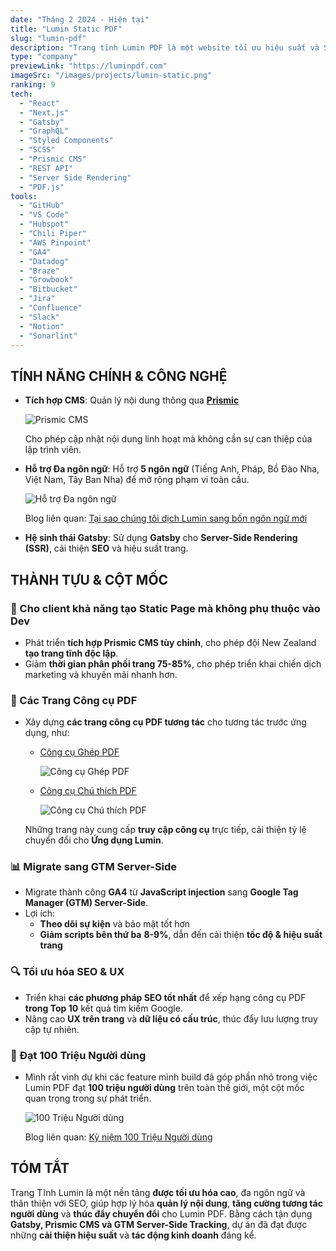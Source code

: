 ```yaml
---
date: "Tháng 2 2024 - Hiện tại"
title: "Lumin Static PDF"
slug: "lumin-pdf"
description: "Trang tĩnh Lumin PDF là một website tối ưu hiệu suất và SEO được xây dựng cho Lumin PDF. Dự án nhằm mục đích tăng lưu lượng truy cập tự nhiên, nâng cao trải nghiệm người dùng và cung cấp các công cụ tương tác với file một cách mượt mà. Thông qua việc hợp tác với đội ngũ marketing từ New Zealand, mình phải đảm bảo nội dung phù hợp với các chiến dịch, tối đa hóa việc thu hút và tương tác của người dùng."
type: "company"
previewLink: "https://luminpdf.com"
imageSrc: "/images/projects/lumin-static.png"
ranking: 9
tech:
  - "React"
  - "Next.js"
  - "Gatsby"
  - "GraphQL"
  - "Styled Components"
  - "SCSS"
  - "Prismic CMS"
  - "REST API"
  - "Server Side Rendering"
  - "PDF.js"
tools:
  - "GitHub"
  - "VS Code"
  - "Hubspot"
  - "Chili Piper"
  - "AWS Pinpoint"
  - "GA4"
  - "Datadog"
  - "Braze"
  - "Growbook"
  - "Bitbucket"
  - "Jira"
  - "Confluence"
  - "Slack"
  - "Notion"
  - "Sonarlint"
---
```


## TÍNH NĂNG CHÍNH & CÔNG NGHỆ

- **Tích hợp CMS**: Quản lý nội dung thông qua **[Prismic](https://prismic.io/)**

  ![Prismic CMS](/images/projects/lumin-prismic-cms.png)

  Cho phép cập nhật nội dung linh hoạt mà không cần sự can thiệp của lập trình viên.

- **Hỗ trợ Đa ngôn ngữ**: Hỗ trợ **5 ngôn ngữ** (Tiếng Anh, Pháp, Bồ Đào Nha, Việt Nam, Tây Ban Nha) để mở rộng phạm vi toàn cầu.

  ![Hỗ trợ Đa ngôn ngữ](/images/projects/lumin-multilingual.png)

  Blog liên quan: [Tại sao chúng tôi dịch Lumin sang bốn ngôn ngữ mới](https://www.luminpdf.com/blog/lumin-has-4-new-languages/)

- **Hệ sinh thái Gatsby**: Sử dụng **Gatsby** cho **Server-Side Rendering (SSR)**, cải thiện **SEO** và hiệu suất trang.

## THÀNH TỰU & CỘT MỐC

### 🚀 Cho client khả năng tạo Static Page mà không phụ thuộc vào Dev

- Phát triển **tích hợp Prismic CMS tùy chỉnh**, cho phép đội New Zealand **tạo trang tĩnh độc lập**.
- Giảm **thời gian phân phối trang 75-85%**, cho phép triển khai chiến dịch marketing và khuyến mãi nhanh hơn.

### 📄 Các Trang Công cụ PDF

- Xây dựng **các trang công cụ PDF tương tác** cho tương tác trước ứng dụng, như:

  - [Công cụ Ghép PDF](https://www.luminpdf.com/pdf-editor/merge-pdf/)

    ![Công cụ Ghép PDF](/images/projects/lumin-merge-tool.png)

  - [Công cụ Chú thích PDF](https://www.luminpdf.com/pdf-editor/pdf-annotator/)

    ![Công cụ Chú thích PDF](/images/projects/lumin-annotator-tool.png)

  Những trang này cung cấp **truy cập công cụ** trực tiếp, cải thiện tỷ lệ chuyển đổi cho **Ứng dụng Lumin**.

### 📊 Migrate sang GTM Server-Side

- Migrate thành công **GA4** từ **JavaScript injection** sang **Google Tag Manager (GTM) Server-Side**.
- Lợi ích:
  - **Theo dõi sự kiện** và bảo mật tốt hơn
  - **Giảm scripts bên thứ ba** **8-9%**, dẫn đến cải thiện **tốc độ & hiệu suất trang**

### 🔍 Tối ưu hóa SEO & UX

- Triển khai **các phương pháp SEO tốt nhất** để xếp hạng công cụ PDF **trong Top 10** kết quả tìm kiếm Google.
- Nâng cao **UX trên trang** và **dữ liệu có cấu trúc**, thúc đẩy lưu lượng truy cập tự nhiên.

### 🎉 Đạt 100 Triệu Người dùng

- Mình rất vinh dự khi các feature mình build đã góp phần nhỏ trong việc Lumin PDF đạt **100 triệu người dùng** trên toàn thế giới, một cột mốc quan trọng trong sự phát triển.

  ![100 Triệu Người dùng](/images/projects/lumin-100M-user.png)

  Blog liên quan: [Kỷ niệm 100 Triệu Người dùng](https://www.luminpdf.com/blog/100-million-users/)

## TÓM TẮT

Trang Tĩnh Lumin là một nền tảng **được tối ưu hóa cao**, đa ngôn ngữ và thân thiện với SEO, giúp hợp lý hóa **quản lý nội dung**, **tăng cường tương tác người dùng** và **thúc đẩy chuyển đổi** cho Lumin PDF. Bằng cách tận dụng **Gatsby, Prismic CMS và GTM Server-Side Tracking**, dự án đã đạt được những **cải thiện hiệu suất** và **tác động kinh doanh** đáng kể.
